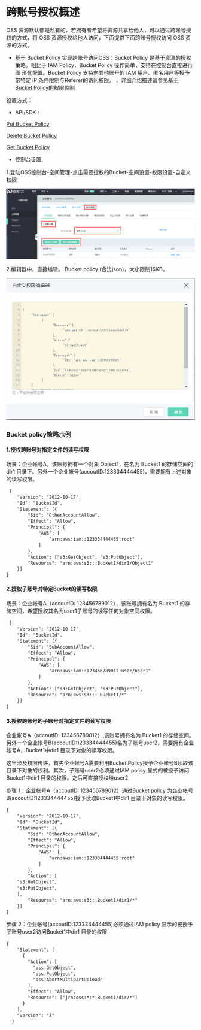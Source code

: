 # 跨账号授权概述

OSS 资源默认都是私有的，若拥有者希望将资源共享给他人，可以通过跨账号授权的方式，将 OSS 资源授权给他人访问，下面提供下面跨账号授权访问 OSS 资源的方式。

- 基于 Bucket Policy 实现跨账号访问OSS：Bucket Policy 是基于资源的授权策略。相比于 IAM Policy，Bucket Policy 操作简单，支持在控制台直接进行图
形化配置。Bucket Policy 支持向其他账号的 IAM 用户、匿名用户等授予带特定 IP 条件限制与Referer的访问权限。
，详细介绍描述请参见[基于Bucket Policy的权限控制](../Operation-Guide/Access-Control/Access-Control-Base-On-Bucket-Policy.md)

设置方式：

* API/SDK :

[Put Bucket Policy](../../API-Reference-S3-Compatible/Compatibility-API/Operations-On-Bucket/Put-Bucket-Policy-2.md)

[Delete Bucket Policy](../../API-Reference-S3-Compatible/Compatibility-API/Operations-On-Bucket/Delete-Bucket-Policy-2.md)

[Get Bucket Policy](../../API-Reference-S3-Compatible/Compatibility-API/Operations-On-Bucket/Get-Bucket-Policy-2.md)

* 控制台设置:

1.登陆OSS控制台-空间管理-点击需要授权的Bucket-空间设置-权限设置-自定义权限

![Bucket Policy](../../../../../image/Object-Storage-Service/OSS-118.png)

2.编辑器中，直接编辑。
Bucket policy (合法json)，大小限制16KB。

![Bucket Policy](../../../../../image/Object-Storage-Service/OSS-119.png)

### Bucket policy策略示例
#### 1.授权跨账号对指定文件的读写权限
场景：企业帐号A，该账号拥有一个对象 Object1，在名为 Bucket1 的存储空间的 dir1 目录下。另外一个企业帐号(accoutID:123334444455)，需要拥有上述对象的读写权限。

```
 {
	"Version": "2012-10-17",
	"Id": "BucketId",
	"Statement": [{
		"Sid": "OtherAccountAllow",
		"Effect": "Allow",
		"Principal": {
			"AWS": [
				"arn:aws:iam::123334444455:root"
			]
		},
		"Action": ["s3:GetObject", "s3:PutObject"],
		"Resource": "arn:aws:s3:::Bucket1/dir1/Object1"
	}]
}
```
#### 2.授权子账号对特定Bucket的读写权限
场景：企业帐号A（accoutID: 123456789012），该账号拥有名为 Bucket1 的存储空间，希望授权其名为user1子账号的读写任何对象空间权限。

```
 {
	"Version": "2012-10-17",
	"Id": "BucketId",
	"Statement": [{
		"Sid": "SubAccountAllow",
		"Effect": "Allow",
		"Principal": {
			"AWS": [
				"arn:aws:iam::123456789012:user/user1"
			]
		},
		"Action": ["s3:GetObject", "s3:PutObject"],
		"Resource": "arn:aws:s3::: Bucket1/*"
	}]
}
```
#### 3.授权跨账号的子账号对指定文件的读写权限

企业帐号A（accoutID: 123456789012）,该账号拥有名为 Bucket1 的存储空间。另外一个企业帐号B(accoutID:123334444455)名为子账号user2，需要拥有企业帐号A，Bucket1中dir1 目录下对象的读写权限。

这里涉及权限传递，首先企业帐号A需要利用Bucket Policy授予企业帐号B读取该目录下对象的权利。其次，子账号user2必须通过IAM policy 显式的被授予访问Bucket1中dir1 目录的权限。之后可直接授权给user2

步骤 1：企业帐号A（accoutID: 123456789012）通过Bucket policy 为企业帐号B(accoutID:123334444455)授予读取Bucket1中dir1 目录下对象的读写权限。

```
{
	"Version": "2012-10-17",
	"Id": "BucketId",
	"Statement": [{
		"Sid": "OtherAccountAllow",
		"Effect": "Allow",
		"Principal": {
			"AWS": [
				"arn:aws:iam::123334444455:root"
			]
		},
		"Action": [
    "s3:GetObject",
    "s3:PutObject"，
    ],
		"Resource": "arn:aws:s3:::Bucket1/dir1/*"
	}]
}
```

步骤 2：企业帐号(accoutID:123334444455)必须通过IAM policy 显示的被授予子账号user2访问Bucket1中dir1 目录的权限

```
{
    "Statement": [
      {
        "Action": [
          "oss:GetObject",
          "oss:PutObject",
          "oss:AbortMultipartUpload"
        ],
        "Effect": "Allow",
        "Resource": ["jrn:oss:*:*:Bucket1/dir/*"]
      }
    ],
    "Version": "3"
  }

```

















